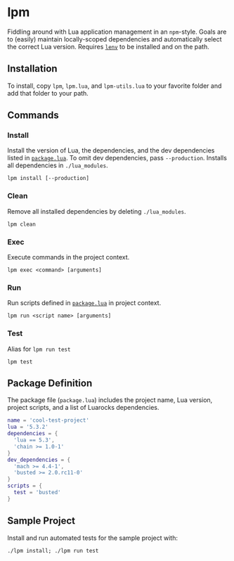 # lpm
Fiddling around with Lua application management in an `npm`-style. Goals are to (easily) maintain locally-scoped dependencies and automatically select the correct Lua version. Requires [`lenv`](https://github.com/mah0x211/lenv) to be installed and on the path.

## Installation
To install, copy `lpm`, `lpm.lua`, and `lpm-utils.lua` to your favorite folder and add that folder to your path.

## Commands
### Install
Install the version of Lua, the dependencies, and the dev dependencies listed in [`package.lua`](#package-definition). To omit dev dependencies, pass `--production`. Installs all dependencies in `./lua_modules`.

```shell
lpm install [--production]
```

### Clean
Remove all installed dependencies by deleting `./lua_modules`.

```shell
lpm clean
```

### Exec
Execute commands in the project context.

```shell
lpm exec <command> [arguments]
```

### Run
Run scripts defined in [`package.lua`](#package-definition) in project context.

```shell
lpm run <script name> [arguments]
```

### Test
Alias for `lpm run test`

```shell
lpm test
```

## Package Definition
The package file (`package.lua`) includes the project name, Lua version, project scripts, and a list of Luarocks dependencies.

```lua
name = 'cool-test-project'
lua = '5.3.2'
dependencies = {
  'lua == 5.3',
  'chain >= 1.0-1'
}
dev_dependencies = {
  'mach >= 4.4-1',
  'busted >= 2.0.rc11-0'
}
scripts = {
  test = 'busted'
}
```

## Sample Project
Install and run automated tests for the sample project with:

```shell
./lpm install; ./lpm run test
```
